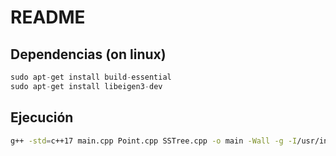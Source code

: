# README

## Dependencias (on linux)
```cpp
sudo apt-get install build-essential
sudo apt-get install libeigen3-dev
```

## Ejecución
```bash
g++ -std=c++17 main.cpp Point.cpp SSTree.cpp -o main -Wall -g -I/usr/include/eigen3
```
